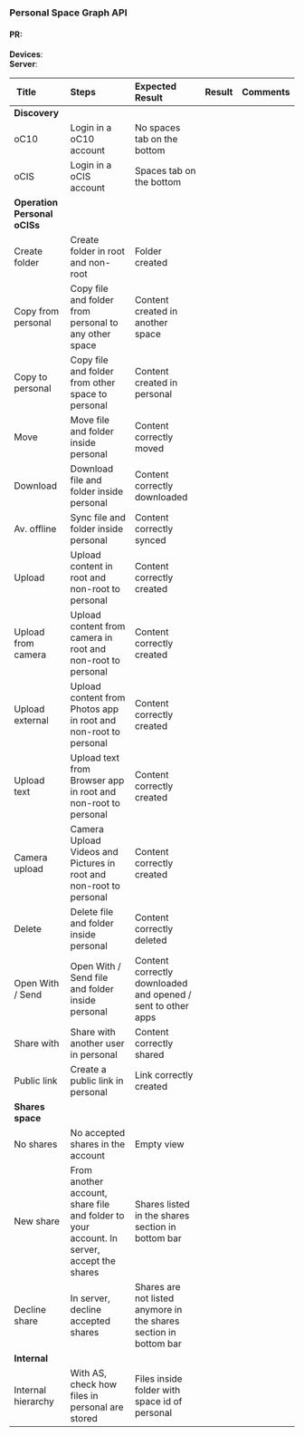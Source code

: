 ### Personal Space Graph API


#### PR: 

**Devices**: <br>
**Server**: 


| Title | Steps     | Expected Result | Result | Comments |
| :---- | :-------- | :-------------- | :----: | :------- |
|**Discovery**||||
| oC10 | Login in a oC10 account | No spaces tab on the bottom |  |  |
| oCIS | Login in a oCIS account | Spaces tab on the bottom |  |  |
|**Operation Personal oCISs**||||
| Create folder | Create folder in root and non-root | Folder created |  |  |
| Copy from personal | Copy file and folder from personal to any other space | Content created in another space |  |  |
| Copy to personal | Copy file and folder from other space to personal | Content created in personal |  |  |
| Move | Move file and folder inside personal | Content correctly moved |  |  |
| Download | Download file and folder inside personal | Content correctly downloaded |  |  |
| Av. offline | Sync file and folder inside personal | Content correctly synced |  |  |
| Upload | Upload content in root and non-root to personal | Content correctly created |  |  |
| Upload from camera | Upload content from camera in root and non-root to personal | Content correctly created |  |  |
| Upload external | Upload content from Photos app in root and non-root to personal | Content correctly created |  |  |
| Upload text | Upload text from Browser app in root and non-root to personal | Content correctly created |  |  |
| Camera upload | Camera Upload Videos and Pictures in root and non-root to personal | Content correctly created |  |  |
| Delete | Delete file and folder inside personal | Content correctly deleted |  |  |
| Open With / Send | Open With / Send  file and folder inside personal | Content correctly downloaded and opened / sent to other apps |  |  |
| Share with | Share with another user in personal | Content correctly shared |  |  |
| Public link | Create a public link in personal | Link correctly created |  |  |
|**Shares space**||||
| No shares | No accepted shares in the account | Empty view|  |  |
| New share | From another account, share file and folder to your account. In server, accept the shares | Shares listed in the shares section in bottom bar|  |  |
| Decline share | In server, decline accepted shares | Shares are not listed anymore in the shares section in bottom bar|  |  |
|**Internal**||||
| Internal hierarchy | With AS, check how files in personal are stored |  Files inside folder with space id of personal |  |  |